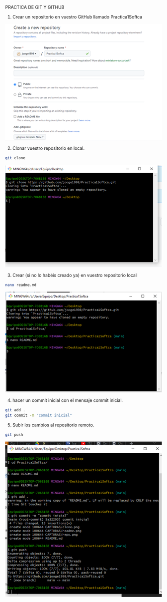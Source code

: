 PRACTICA DE GIT Y GITHUB

1) Crear un repositorio en vuestro GitHub llamado Practica1Softca 

![repositorio](/CAPTURAS/repo.png)

2) Clonar vuestro repositorio en local.

```sh
git clone
```

![clonar](/CAPTURAS/clone.png)

3) Crear (si no lo habéis creado ya) en vuestro repositorio local

```sh
nano readme.md
```

![readme](/CAPTURAS/readme.png)

4. hacer un commit inicial con el mensaje commit inicial.

```sh
git add .
git commit -m "commit inicial"
```
5. Subir los cambios al repositorio remoto.

```sh
git push
```
![push](/CAPTURAS/commit.png)
